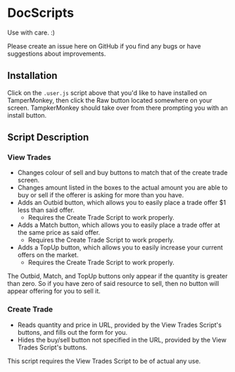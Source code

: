 # DocScripts
Use with care. :)

Please create an issue here on GitHub if you find any bugs or have suggestions about improvements.
## Installation
Click on the `.user.js` script above that you'd like to have installed on TamperMonkey, then click the Raw button located somewhere on your screen. TampkerMonkey should take over from there prompting you with an install button.
## Script Description
### View Trades
 - Changes colour of sell and buy buttons to match that of the create trade screen.
 - Changes amount listed in the boxes to the actual amount you are able to buy or sell if the offerer is asking for more than you have.
 - Adds an Outbid button, which allows you to easily place a trade offer $1 less than said offer.
    - Requires the Create Trade Script to work properly.
 - Adds a Match button, which allows you to easily place a trade offer at the same price as said offer.
    - Requires the Create Trade Script to work properly.
 - Adds a TopUp button, which allows you to easily increase your current offers on the market.
    - Requires the Create Trade Script to work properly.

The Outbid, Match, and TopUp buttons only appear if the quantity is greater than zero. So if you have zero of said resource to sell, then no button will appear offering for you to sell it.
### Create Trade
 - Reads quantity and price in URL, provided by the View Trades Script's buttons, and fills out the form for you.
 - Hides the buy/sell button not specified in the URL, provided by the View Trades Script's buttons.

This script requires the View Trades Script to be of actual any use.
